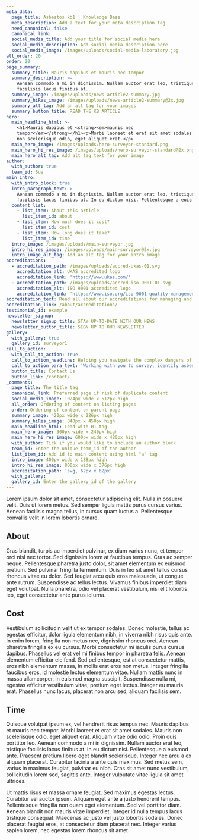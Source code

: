 ```yaml
---
meta_data:
  page_title: Asbestos kb1 | Knowledge Base
  meta_description: Add a text for your meta description tag
  need_canonical: false
  canonical_link:
  social_media_title: Add your title for social media here
  social_media_description: Add social media description here
  social_media_image: /images/uploads/social-media-laboratory.jpg
all_order: 20
order: 20
page_summary:
  summary_title: Mauris dapibus et mauris nec tempor
  summary_description: >-
    Aenean commodo a mi in dignissim. Nullam auctor erat leo, tristique
    facilisis lacus finibus at.
  summary_image: /images/uploads/news-article2-summary.jpg
  summary_hiRes_image: /images/uploads/news-article2-summary@2x.jpg
  summary_alt_tag: Add an alt tag for your images
  summary_button_title: READ THE KB ARTICLE
hero:
  main_headline_html: >-
    <h1>Mauris dapibus et <strong><em>mauris nec
    tempor</em></strong></h1><p>Morbi laoreet et erat sit amet sodales. Mauris
    non scelerisque odio, eget aliquet erat.</p>
  main_hero_image: /images/uploads/hero-surveyor-standard.png
  main_hero_hi_res_image: /images/uploads/hero-surveyor-standard@2x.png
  main_hero_alt_tag: Add alt tag text for your image
author:
  with_author: true
  team_id: Sue
main_intro:
  with_intro_block: true
  intro_paragraph_text: >-
    Aenean commodo a mi in dignissim. Nullam auctor erat leo, tristique
    facilisis lacus finibus at. In eu dictum nisi. Pellentesque a euismod ante.
  content_list:
    - list_item: About this article
      list_item_id: about
    - list_item: How much does it cost?
      list_item_id: cost
    - list_item: How long does it take?
      list_item_id: time
  intro_image: /images/uploads/main-surveyor.jpg
  intro_hi_res_image: /images/uploads/main-surveyor@2x.jpg
  intro_image_alt_tag: Add an alt tag for your intro image
accreditations:
  - accreditation_path: /images/uploads/accred-ukas-01.svg
    accreditation_alt: UKAS accredited logo
    accreditation_link: 'https://www.ukas.com/'
  - accreditation_path: /images/uploads/accred-iso-9001-01.svg
    accreditation_alt: ISO 9001 accredited logo
    accreditation_link: 'https://www.iso.org/iso-9001-quality-management.html'
accreditation_text: Read all about our accreditations for managing and solving cases of asbestos.
accreditation_link: /about/accreditations/
testimonial_id: example
newsletter_signup:
  newsletter_signup_title: STAY UP-TO-DATE WITH OUR NEWS
  newsletter_button_title: SIGN UP TO OUR NEWSLETTER
gallery:
  with_gallery: true
  gallery_id: surveyor1
call_to_action:
  with_call_to_action: true
  call_to_action_headline: Helping you navigate the complex dangers of asbestos
  call_to_action_para_text: 'Working with you to survey, identify asbestos and remove it.'
  button_title: Contact Us
  button_link: /contact/
_comments:
  page_title: The title tag
  canonical_link: Preferred page if risk of duplicate content
  social_media_image: 1024px wide x 512px high
  all_order: Ordering of content on listing pages
  order: Ordering of content on parent page
  summary_image: 420px wide x 226px high
  summary_hiRes_image: 840px x 450px high
  main_headline_html: Lead with H1 tag
  main_hero_image: 300px wide x 240px high
  main_hero_hi_res_image: 600px wide x 480px high
  with_author: Tick if you would like to include an author block
  team_id: Enter the unique team_id of the author
  list_item_id: Add id to main content using html "a" tag
  intro_image: 400px wide x 188px high
  intro_hi_res_image: 800px wide x 376px high
  accreditation_path: 'svg, 62px x 62px'
  with_gallery:
  gallery_id: Enter the gallery_id of the gallery
---
```


Lorem ipsum dolor sit amet, consectetur adipiscing elit. Nulla in posuere velit. Duis ut lorem metus. Sed semper ligula mattis purus cursus varius. Aenean facilisis magna tellus, in cursus quam luctus a. Pellentesque convallis velit in lorem lobortis ornare.

## About

Cras blandit, turpis ac imperdiet pulvinar, ex diam varius nunc, et tempor orci nisl nec tortor. Sed dignissim lorem at faucibus tempus. Cras ac semper neque. Pellentesque pharetra justo dolor, sit amet elementum ex euismod pretium. Sed pulvinar fringilla fermentum. Duis in leo sit amet tellus cursus rhoncus vitae eu dolor. Sed feugiat arcu quis eros malesuada, ut congue ante rutrum. Suspendisse ac tellus lectus. Vivamus finibus imperdiet diam eget volutpat. Nulla pharetra, odio vel placerat vestibulum, nisi elit lobortis leo, eget consectetur ante purus id urna.

## Cost

Vestibulum sollicitudin velit ut ex tempor sodales. Donec molestie, tellus ac egestas efficitur, dolor ligula elementum nibh, in viverra nibh risus quis ante. In enim lorem, fringilla non metus nec, dignissim rhoncus orci. Aenean pharetra fringilla ex eu cursus. Morbi consectetur mi iaculis purus cursus dapibus. Phasellus vel erat vel mi finibus tempor in pharetra felis. Aenean elementum efficitur eleifend. Sed pellentesque, est at consectetur mattis, eros nibh elementum massa, in mollis erat eros non metus. Integer fringilla faucibus eros, id molestie lectus elementum vitae. Nullam mattis nunc in massa ullamcorper, in euismod magna suscipit. Suspendisse nulla mi, egestas efficitur vestibulum vitae, pretium eget lectus. Integer eu mauris erat. Phasellus nunc lacus, placerat non arcu sed, aliquam facilisis sem.

## Time

Quisque volutpat ipsum ex, vel hendrerit risus tempus nec. Mauris dapibus et mauris nec tempor. Morbi laoreet et erat sit amet sodales. Mauris non scelerisque odio, eget aliquet erat. Aliquam vitae odio odio. Proin quis porttitor leo. Aenean commodo a mi in dignissim. Nullam auctor erat leo, tristique facilisis lacus finibus at. In eu dictum nisi. Pellentesque a euismod ante. Praesent pretium libero eget blandit scelerisque. Integer nec arcu a ex aliquam placerat. Curabitur lacinia a ante quis maximus. Sed metus sem, varius in maximus feugiat, pulvinar eu nibh. Cras sit amet nunc vestibulum, sollicitudin lorem sed, sagittis ante. Integer vulputate vitae ligula sit amet ultrices.

Ut mattis risus et massa ornare feugiat. Sed maximus egestas lectus. Curabitur vel auctor ipsum. Aliquam eget ante a justo hendrerit tempus. Pellentesque fringilla non quam eget elementum. Sed vel porttitor diam. Aenean blandit non mauris vitae imperdiet. Integer id nulla tempus lacus tristique consequat. Maecenas ac justo vel justo lobortis sodales. Donec placerat feugiat eros, at consectetur diam placerat nec. Integer varius sapien lorem, nec egestas lorem rhoncus sit amet.